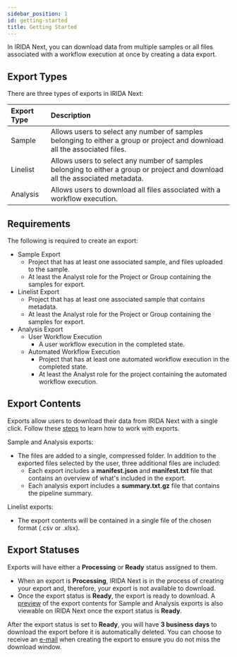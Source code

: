 ```yaml
---
sidebar_position: 1
id: getting-started
title: Getting Started
---
```


In IRIDA Next, you can download data from multiple samples or all files associated with a workflow execution at once by creating a data export.

## Export Types

There are three types of exports in IRIDA Next:

| Export Type      | Description                                                                                                                           |
| :--------------- | :------------------------------------------------------------------------------------------------------------------------------------ |
| Sample           | Allows users to select any number of samples belonging to either a group or project and download all the associated files.    |
| Linelist         | Allows users to select any number of samples belonging to either a group or project and download all the associated metadata. |
| Analysis         | Allows users to download all files associated with a workflow execution.                                                      |

## Requirements

The following is required to create an export:
* Sample Export
  * Project that has at least one associated sample, and files uploaded to the sample.
  * At least the Analyst role for the Project or Group containing the samples for export.
* Linelist Export
  * Project that has at least one associated sample that contains metadata.
  * At least the Analyst role for the Project or Group containing the samples for export.
* Analysis Export
  * User Workflow Execution
    * A user workflow execution in the completed state.
  * Automated Workflow Execution
    * Project that has at least one automated workflow execution in the completed state.
    * At least the Analyst role for the project containing the automated workflow execution.

## Export Contents

Exports allow users to download their data from IRIDA Next with a single click. Follow these [steps](../export/working-with-exports) to learn how to work with exports.

Sample and Analysis exports:
* The files are added to a single, compressed folder. In addition to the exported files selected by the user, three additional files are included:
  * Each export includes a **manifest.json** and **manifest.txt** file that contains an overview of what's included in the export.
  * Each analysis export includes a **summary.txt.gz** file that contains the pipeline summary.

Linelist exports:
* The export contents will be contained in a single file of the chosen format (.csv or .xlsx).

## Export Statuses

Exports will have either a **Processing** or **Ready** status assigned to them.
  * When an export is **Processing**, IRIDA Next is in the process of creating your export and, therefore, your export is not available to download.
  * Once the export status is **Ready**, the export is ready to download. A [preview](../export/working-with-exports#view-single-export) of the export contents for Sample and Analysis exports is also viewable on IRIDA Next once the export status is **Ready**.

After the export status is set to **Ready**, you will have **3 business days** to download the export before it is automatically deleted. You can choose to receive an [e-mail](../export/working-with-exports#create-sample-export) when creating the export to ensure you do not miss the download window.

